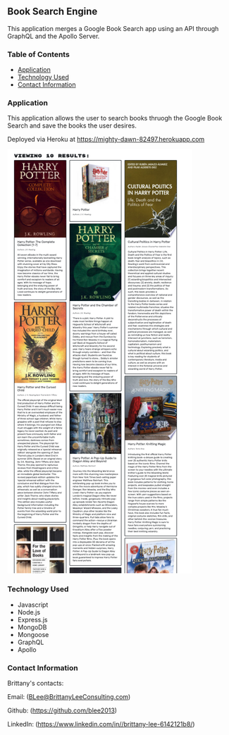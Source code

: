 
## Book Search Engine

This application merges a Google Book Search app using an API through GraphQL and the Apollo Server. 

### Table of Contents
* [Application](#application)
* [Technology Used](#technology-used)
* [Contact Information](#contact-information)


### Application

This application allows the user to search books thruogh the Google Book Search and save the books the user desires. 

Deployed via Heroku at https://mighty-dawn-82497.herokuapp.com

![Preview ](/client/public/harry-potter.png)

### Technology Used

* Javascript
* Node.js
* Express.js
* MongoDB
* Mongoose
* GraphQL
* Apollo 

### Contact Information

Brittany's contacts:

Email: (BLee@BrittanyLeeConsulting.com)

Github: (https://github.com/blee2013)

LinkedIn: (https://www.linkedin.com/in//brittany-lee-6142121b8/)

